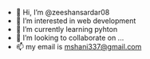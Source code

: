 - 👋 Hi, I’m @zeeshansardar08
- 👀 I’m interested in web development
- 🌱 I’m currently learning pyhton
- 💞️ I’m looking to collaborate on ...
- 📫 my email is mshani337@gmail.com

<!---
zeeshansardar08/zeeshansardar08 is a ✨ special ✨ repository because its `README.md` (this file) appears on your GitHub profile.
You can click the Preview link to take a look at your changes.
--->
